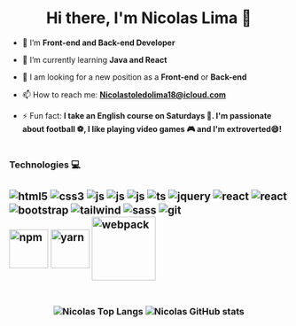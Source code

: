  <h1 align="center">Hi there, I'm Nicolas Lima 👋</h1>

- 🔭 I’m **Front-end and Back-end Developer**
  
- 🌱 I’m currently learning **Java and React**
  
- 🤝 I am looking for a new position as a **Front-end** or **Back-end**

- 📫 How to reach me: **Nicolastoledolima18@icloud.com**
  
- ⚡ Fun fact: **I take an English course on Saturdays 🗽. I'm passionate about football ⚽, I like playing video games 🎮 and I'm extroverted😄!**

#

**<h3>Technologies 💻<h3>**

<div style="display: inline_block">
    <img align="center" alt="html5" src="https://img.shields.io/badge/HTML5-E34F26?style=for-the-badge&logo=html5&logoColor=white" />
    <img align="center" alt="css3" src="https://img.shields.io/badge/CSS3-1572B6?style=for-the-badge&logo=css3&logoColor=white" />
    <img align="center" alt="js" src="https://img.shields.io/badge/JavaScript-323330?style=for-the-badge&logo=javascript&logoColor=F7DF1E"/>
    <img align="center" alt="js" src="https://img.shields.io/badge/Java-%23ED8B00.svg?logo=openjdk&logoColor=white"/>
    <img align="center" alt="js" src="https://img.shields.io/badge/Kotlin-%237F52FF.svg?logo=kotlin&logoColor=white"/>
    <img align="center" alt="ts" src="https://img.shields.io/badge/TypeScript-007ACC?style=for-the-badge&logo=typescript&logoColor=white"/>
    <img align="center" alt="jquery" src="https://img.shields.io/badge/jQuery-0769AD?style=for-the-badge&logo=jquery&logoColor=white"/>
    <img align="center" alt="react" src="https://img.shields.io/badge/React-20232A?style=for-the-badge&logo=react&logoColor=61DAFB"/>
    <img align="center" alt="react" src="https://img.shields.io/badge/Spring%20Boot-6DB33F?logo=springboot&logoColor=fff"/>
    <img align="center" alt="bootstrap" src="https://img.shields.io/badge/Bootstrap-563D7C?style=for-the-badge&logo=bootstrap&logoColor=white"/>
    <img align="center" alt="tailwind" src="https://img.shields.io/badge/Tailwind_CSS-38B2AC?style=for-the-badge&logo=tailwind-css&logoColor=white"/>
    <img align="center" alt="sass" src="https://img.shields.io/badge/Sass-CC6699?style=for-the-badge&logo=sass&logoColor=white"/>
    <img align="center" alt="git" src="https://img.shields.io/badge/GIT-E44C30?style=for-the-badge&logo=git&logoColor=white"/>
    <div style="display: inline_block">
    <img align="center" style="height: 70px;" src="https://cdn.jsdelivr.net/gh/devicons/devicon@latest/icons/npm/npm-original-wordmark.svg" alt="npm"/>
    <img align="center" style="width: 70px;" src="https://cdn.jsdelivr.net/gh/devicons/devicon@latest/icons/yarn/yarn-original-wordmark.svg" alt="yarn" />
    <img align="center" style="width: 115px;" src="https://cdn.jsdelivr.net/gh/devicons/devicon@latest/icons/webpack/webpack-original-wordmark.svg" alt="webpack" />
    </div>
 
</div>

#
<div align="center">
    
![Nicolas Top Langs](https://github-readme-stats.vercel.app/api/top-langs/?username=nicolas-liima&theme=tokyonight)
![Nicolas GitHub stats](https://github-readme-stats.vercel.app/api?username=nicolas-liima&show_icons=true&theme=tokyonight)

</div>

